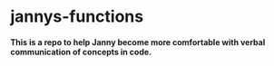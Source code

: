 # jannys-functions

#### This is a repo to help Janny become more comfortable with verbal communication of concepts in code.
